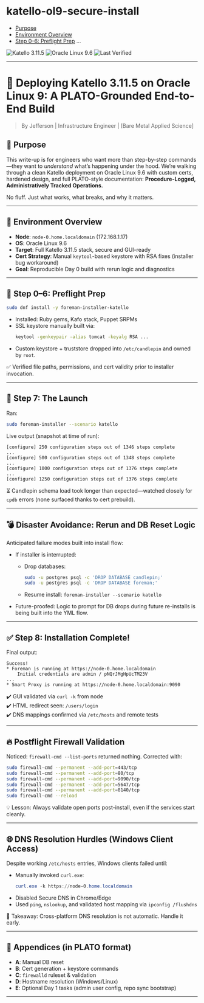 # katello-ol9-secure-install
- [Purpose](#-purpose)
- [Environment Overview](#-environment-overview)
- [Step 0–6: Preflight Prep](#-step-06-preflight-prep)
...

![Katello 3.11.5](https://img.shields.io/badge/Katello-3.11.5-blue)
![Oracle Linux 9.6](https://img.shields.io/badge/OL-9.6-orange)
![Last Verified](https://img.shields.io/badge/Verified-June_2025-brightgreen)



---

# 🚀 Deploying Katello 3.11.5 on Oracle Linux 9: A PLATO-Grounded End-to-End Build

> By Jefferson | Infrastructure Engineer | [Bare Metal Applied Science]

## 🧠 Purpose

This write-up is for engineers who want more than step-by-step commands—they want to *understand* what’s happening under the hood. We’re walking through a clean Katello deployment on Oracle Linux 9.6 with custom certs, hardened design, and full PLATO-style documentation: **Procedure-Logged, Administratively Tracked Operations.**

No fluff. Just what works, what breaks, and why it matters.

---

## 🧰 Environment Overview

- **Node**: `node-0.home.localdomain` (172.168.1.17)
- **OS**: Oracle Linux 9.6
- **Target**: Full Katello 3.11.5 stack, secure and GUI-ready
- **Cert Strategy**: Manual `keytool`-based keystore with RSA fixes (installer bug workaround)
- **Goal**: Reproducible Day 0 build with rerun logic and diagnostics

---

## 🔧 Step 0–6: Preflight Prep

```bash
sudo dnf install -y foreman-installer-katello
```

- Installed: Ruby gems, Kafo stack, Puppet SRPMs
- SSL keystore manually built via:
  ```bash
  keytool -genkeypair -alias tomcat -keyalg RSA ...
  ```
- Custom keystore + truststore dropped into `/etc/candlepin` and owned by `root`.

✅ Verified file paths, permissions, and cert validity prior to installer invocation.

---

## 🧱 Step 7: The Launch

Ran:

```bash
sudo foreman-installer --scenario katello
```

Live output (snapshot at time of run):

```
[configure] 250 configuration steps out of 1346 steps complete
...
[configure] 500 configuration steps out of 1348 steps complete
...
[configure] 1000 configuration steps out of 1376 steps complete
...
[configure] 1250 configuration steps out of 1376 steps complete
```

⏳ Candlepin schema load took longer than expected—watched closely for `cpdb` errors (none surfaced thanks to cert prebuild).

---

## 💣 Disaster Avoidance: Rerun and DB Reset Logic

Anticipated failure modes built into install flow:

- If installer is interrupted:
  - Drop databases:
    ```bash
    sudo -u postgres psql -c 'DROP DATABASE candlepin;'
    sudo -u postgres psql -c 'DROP DATABASE foreman;'
    ```
  - Resume install: `foreman-installer --scenario katello`

- Future-proofed: Logic to prompt for DB drops during future re-installs is being built into the YML flow.

---

## ✅ Step 8: Installation Complete!

Final output:

```
Success!
* Foreman is running at https://node-0.home.localdomain
    Initial credentials are admin / pNQrJMgHpUcTM23V
...
* Smart Proxy is running at https://node-0.home.localdomain:9090
```

✔️ GUI validated via `curl -k` from node  
✔️ HTML redirect seen: `/users/login`  
✔️ DNS mappings confirmed via `/etc/hosts` and remote tests

---

## 🔥 Postflight Firewall Validation

Noticed: `firewall-cmd --list-ports` returned nothing. Corrected with:

```bash
sudo firewall-cmd --permanent --add-port=443/tcp
sudo firewall-cmd --permanent --add-port=80/tcp
sudo firewall-cmd --permanent --add-port=9090/tcp
sudo firewall-cmd --permanent --add-port=5647/tcp
sudo firewall-cmd --permanent --add-port=8140/tcp
sudo firewall-cmd --reload
```

💡 Lesson: Always validate open ports post-install, even if the services start cleanly.

---

## 🌐 DNS Resolution Hurdles (Windows Client Access)

Despite working `/etc/hosts` entries, Windows clients failed until:

- Manually invoked `curl.exe`:
  ```powershell
  curl.exe -k https://node-0.home.localdomain
  ```
- Disabled Secure DNS in Chrome/Edge
- Used `ping`, `nslookup`, and validated host mapping via `ipconfig /flushdns`

📎 Takeaway: Cross-platform DNS resolution is not automatic. Handle it early.

---

## 📓 Appendices (in PLATO format)

- **A**: Manual DB reset
- **B**: Cert generation + keystore commands
- **C**: `firewalld` ruleset & validation
- **D**: Hostname resolution (Windows/Linux)
- **E**: Optional Day 1 tasks (admin user config, repo sync bootstrap)

---
